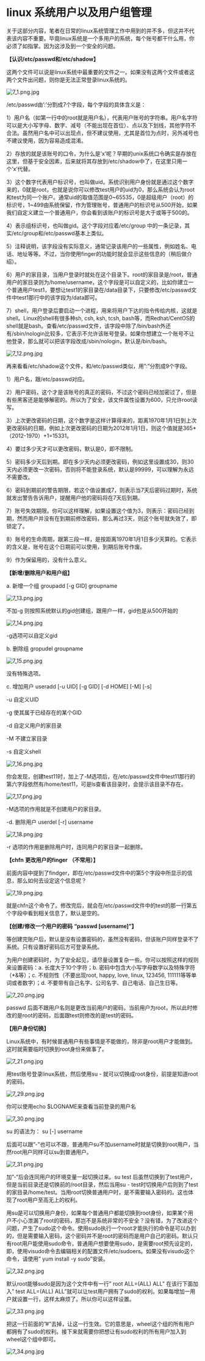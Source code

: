 # linux 系统用户以及用户组管理 

<span>关于这部分内容，笔者在日常的</span><span>linux</span><span>系统管理工作中用到的并不多，但这并不代表该内容不重要</span><span>。</span><span>毕竟</span><span>linux</span><span>系统是一个多用户的系统，每个账号都干什么用，你必须了如指掌</span><span>。</span><span>因为这涉及到一个安全的问题</span><span>。</span>

<span>**【**</span><span>**认识**</span><span>**/etc/passwd**</span><span>**和**</span><span>**/etc/shadow】**</span>

<span>这两个文件可以说是</span><span>linux</span><span>系统中最重要的文件之一</span><span>。</span><span>如果没有这两个文件或者这两个文件出问题，则你是无法正常登录</span><span>linux</span><span>系统的</span><span>。</span>

<span>![7_1.png.jpg](images/7_1.png.jpg)</span>

<span>/etc/passwd</span><span>由</span><span>’:’</span><span>分割成</span><span>7</span><span>个字段，每个字段的具体含义是：</span>

<span>1</span><span>）用户名（如第一行中的</span><span>root</span><span>就是用户名），代表用户账号的字符串</span><span>。</span><span>用户名字符可以是大小写字母</span><span>、</span><span>数字</span><span>、</span><span>减号（不能出现在首位）</span><span>、</span><span>点以及下划线，其他字符不合法</span><span>。</span><span>虽然用户名中可以出现点，但不建议使用，尤其是首位为点时，另外减号也不建议使用，因为容易造成混淆</span><span>。</span>

<span>2</span><span>）存放的就是该账号的口令，为什么是</span><span>’x’</span><span>呢？早期的</span><span>unix</span><span>系统口令确实是存放在这里，但基于安全因素，后来就将其存放到</span><span>/etc/shadow</span><span>中了，在这里只用一个</span><span>’x’</span><span>代替</span><span>。</span>

<span>3</span><span>）这个数字代表用户标识号，也叫做</span><span>uid。</span><span>系统识别用户身份就是通过这个数字来的，</span><span>0</span><span>就是</span><span>root</span><span>，也就是说你可以修改</span><span>test</span><span>用户的</span><span>uid</span><span>为</span><span>0</span><span>，那么系统会认为</span><span>root</span><span>和</span><span>test</span><span>为同一个账户</span><span>。</span><span>通常</span><span>uid</span><span>的取值范围是</span><span>0~65535</span><span>，</span><span>0</span><span>是超级用户（</span><span>root</span><span>）的标识号，</span><span>1~499</span><span>由系统保留，作为管理账号，普通用户的标识号从</span><span>500</span><span>开始，如果我们自定义建立一个普通用户，你会看到该账户的标识号是大于或等于</span><span>500</span><span>的</span><span>。</span>

<span>4</span><span>）表示组标识号，也叫做</span><span>gid。</span><span>这个字段对应着</span><span>/etc/group</span> <span>中的一条记录，其实</span><span>/etc/group</span><span>和</span><span>/etc/passwd</span><span>基本上类似</span><span>。</span>

<span>5</span><span>）注释说明，该字段没有实际意义，通常记录该用户的一些属性，例如姓名</span><span>、</span><span>电话</span><span>、</span><span>地址等等</span><span>。</span><span>不过，当你使用</span><span>finger</span><span>的功能时就会显示这些信息的（稍后做介绍）</span><span>。</span>

<span>6</span><span>）用户的家目录，当用户登录时就处在这个目录下</span><span>。root</span><span>的家目录是</span><span>/root</span><span>，普通用户的家目录则为</span><span>/home/username</span><span>，这个字段是可以自定义的，比如你建立一个普通用户</span><span>test1</span><span>，要想让</span><span>test1</span><span>的家目录在</span><span>/data</span><span>目录下，只要修改</span><span>/etc/passwd</span><span>文件中</span><span>test1</span><span>那行中的该字段为</span><span>/data</span><span>即可</span><span>。</span>

<span>7</span><span>）</span><span>shell</span><span>，用户登录后要启动一个进程，用来将用户下达的指令传给内核，这就是</span><span>shell。Linux</span><span>的</span><span>shell</span><span>有很多种</span><span>sh, csh, ksh, tcsh, bash</span><span>等，而</span><span>Redhat/CentOS</span><span>的</span><span>shell</span><span>就是</span><span>bash。</span><span>查看</span><span>/etc/passwd</span><span>文件，该字段中除了</span><span>/bin/bash</span><span>外还有</span><span>/sbin/nologin</span><span>比较多，它表示不允许该账号登录</span><span>。</span><span>如果你想建立一个账号不让他登录，那么就可以把该字段改成</span><span>/sbin/nologin</span><span>，默认是</span><span>/bin/bash。</span>

<span>![7_12.png.jpg](images/7_12.png.jpg)</span>

<span>再来看看</span><span>/etc/shadow</span><span>这个文件，和</span><span>/etc/passwd</span><span>类似，用</span><span>”:”</span><span>分割成</span><span>9</span><span>个字段</span><span>。</span>

<span>1</span><span>）用户名，跟</span><span>/etc/passwd</span><span>对应</span><span>。</span>

<span>2</span><span>）用户密码，这个才是该账号的真正的密码，不过这个密码已经加密过了，但是有些黑客还是能够解密的</span><span>。</span><span>所以为了安全，该文件属性设置为</span><span>600</span><span>，只允许</span><span>root</span><span>读写</span><span>。</span>

<span>3</span><span>）上次更改密码的日期，这个数字是这样计算得来的，距离</span><span>1970</span><span>年</span><span>1</span><span>月</span><span>1</span><span>日到上次更改密码的日期，例如上次更改密码的日期为</span><span>2012</span><span>年</span><span>1</span><span>月</span><span>1</span><span>日，则这个值就是</span><span>365*</span><span>（</span><span>2012-1970</span><span>）</span><span>+1=15331。</span>

<span>4</span><span>）要过多少天才可以更改密码，默认是</span><span>0</span><span>，即不限制</span><span>。</span>

<span>5</span><span>）密码多少天后到期</span><span>。</span><span>即在多少天内必须更改密码，例如这里设置成</span><span>30</span><span>，则</span><span>30</span><span>天内必须更改一次密码，否则将不能登录系统，默认是</span><span>99999</span><span>，可以理解为永远不需要改</span><span>。</span>

<span>6</span><span>）密码到期前的警告期限，若这个值设置成</span><span>7</span><span>，则表示当</span><span>7</span><span>天后密码过期时，系统就发出警告告诉用户，提醒用户他的密码将在</span><span>7</span><span>天后到期</span><span>。</span>

<span>7</span><span>）账号失效期限</span><span>。</span><span>你可以这样理解，如果设置这个值为</span><span>3</span><span>，则表示：密码已经到期，然而用户并没有在到期前修改密码，那么再过</span><span>3</span><span>天，则这个账号就失效了，即锁定了</span><span>。</span>

<span>8</span><span>）账号的生命周期，跟第三段一样，是按距离</span><span>1970</span><span>年</span><span>1</span><span>月</span><span>1</span><span>日多少天算的</span><span>。</span><span>它表示的含义是，账号在这个日期前可以使用，到期后账号作废</span><span>。</span>

<span>9</span><span>）作为保留用的，没有什么意义</span><span>。</span>

<span>**【**</span><span>**新增**</span><span>**/**</span><span>**删除用户和用户组**</span><span>**】**</span>

<span>a.</span> <span>新增一个组</span> <span>groupadd [-g GID] groupname</span>

<span>![7_13.png.jpg](images/7_13.png.jpg)</span>

<span>不加</span><span>-g</span> <span>则按照系统默认的</span><span>gid</span><span>创建组，跟用户一样，</span><span>gid</span><span>也是从</span><span>500</span><span>开始的</span>

<span>![7_14.png.jpg](images/7_14.png.jpg)</span>

<span>-g</span><span>选项可以自定义</span><span>gid</span>

<span>b.</span> <span>删除组</span> <span>gropudel groupname</span>

<span>![7_15.png.jpg](images/7_15.png.jpg)</span>

<span>没有特殊选项</span><span>。</span>

<span>c.</span> <span>增加用户</span> <span>useradd [-u UID] [-g GID] [-d HOME] [-M] [-s]</span>

<span>-u</span> <span>自定义</span><span>UID</span>

<span>-g</span> <span>使其属于已经存在的某个</span><span>GID</span>

<span>-d</span> <span>自定义用户的家目录</span>

<span>-M</span> <span>不建立家目录</span>

<span>-s</span> <span>自定义</span><span>shell</span>

<span>![7_16.png.jpg](images/7_16.png.jpg)</span>

<span>你会发现，创建</span><span>test11</span><span>时，加上了</span><span>-M</span><span>选项后，在</span><span>/etc/passwd</span><span>文件中</span><span>test11</span><span>那行的第六字段依然有</span><span>/home/test11</span><span>，可是</span><span>ls</span><span>查看该目录时，会提示该目录不存在</span><span>。</span>

<span>![7_17.png.jpg](images/7_17.png.jpg)</span>

<span>-M</span><span>选项的作用就是不创建用户的家目录</span><span>。</span>

<span>-d.</span> <span>删除用户</span> <span>userdel [-r] username</span>

<span>![7_18.png.jpg](images/7_18.png.jpg)</span>

<span>-r</span> <span>选项的作用是删除用户时，连同用户的家目录一起删除</span><span>。</span>

<span>**【chfn** </span><span>**更改用户的**</span><span>**finger** </span><span>**（不常用）**</span><span>**】**</span>

<span>前面内容中提到了</span><span>findger</span><span>，即在</span><span>/etc/passwd</span><span>文件中的第</span><span>5</span><span>个字段中所显示的信息，那么如何去设定这个信息呢？</span>

<span>![7_19.png.jpg](images/7_19.png.jpg)</span>

<span>就是</span><span>chfn</span><span>这个命令了</span><span>。</span><span>修改完后，就会在</span><span>/etc/passwd</span><span>文件中的</span><span>test</span><span>的那一行第五个字段中看到相关信息了，默认是空的</span><span>。</span>

<span>**【**</span><span>**创建**</span><span>**/**</span><span>**修改一个用户的密码**</span><span> **“passwd [username]”】**</span>

<span>等创建完账户后，默认是没有设置密码的，虽然没有密码，但该账户同样登录不了系统</span><span>。</span><span>只有设置好密码后方可登录系统</span><span>。</span>

<span>为用户创建密码时，为了安全起见，请尽量设置复杂一些</span><span>。</span><span>你可以按照这样的规则来设置密码：</span><span>a.</span> <span>长度大于</span><span>10</span><span>个字符；</span><span>b.</span> <span>密码中包含大小写字母数字以及特殊字符（</span><span>*&</span><span>等）；</span><span>c.</span> <span>不规则性（不要出现</span><span>root, happy, love, linux, 123456, 111111</span><span>等等单词或者数字）；</span><span>d.</span> <span>不要带有自己名字</span><span>、</span><span>公司名字</span><span>、</span><span>自己电话</span><span>、</span><span>自己生日等</span><span>。</span>

<span>![7_20.png.jpg](images/7_20.png.jpg)</span>

<span>passwd</span> <span>后面不跟用户名则是更改当前用户的密码，当前用户为</span><span>root</span><span>，所以此时修改的是</span><span>root</span><span>的密码，后面跟</span><span>test</span><span>则修改的是</span><span>test</span><span>的密码</span><span>。</span>

<span>**【**</span><span>**用户身份切换**</span><span>**】**</span>

<span>Linux</span><span>系统中，有时候普通用户有些事情是不能做的，除非是</span><span>root</span><span>用户才能做到</span><span>。</span><span>这时就需要临时切换到</span><span>root</span><span>身份来做事了</span><span>。</span>

<span>![7_21.png.jpg](images/7_21.png.jpg)</span>

<span>用</span><span>test</span><span>账号登录</span><span>linux</span><span>系统，然后使用</span><span>su -</span> <span>就可以切换成</span><span>root</span><span>身份，前提是知道</span><span>root</span><span>的密码</span><span>。</span>

<span>![7_29.png.jpg](images/7_29.png.jpg)</span>

<span>你可以使用</span><span>echo $LOGNAME</span><span>来查看当前登录的用户名</span>

<span>![7_30.png.jpg](images/7_30.png.jpg)</span>

<span>su</span> <span>的语法为：</span> <span>su [-] username</span>

<span>后面可以跟</span><span>”-”</span><span>也可以不跟，普通用户</span><span>su</span><span>不加</span><span>username</span><span>时就是切换到</span><span>root</span><span>用户，当然</span><span>root</span><span>用户同样可以</span><span>su</span><span>到普通用户</span><span>。</span>

<span>![7_31.png.jpg](images/7_31.png.jpg)</span>

<span>加</span><span>”-“</span><span>后会连同用户的环境变量一起切换过来</span><span>。su test</span> <span>后虽然切换到了</span><span>test</span><span>用户，但是当前目录还是切换前的</span><span>/root</span><span>目录，然后当用</span><span>su - test</span><span>时切换用户后则到了</span><span>test</span><span>的家目录</span><span>/home/test。</span><span>当用</span><span>root</span><span>切换普通用户时，是不需要输入密码的</span><span>。</span><span>这也体现了</span><span>root</span><span>用户至高无上的权利</span><span>。</span>

<span>用</span><span>su</span><span>是可以切换用户身份，如果每个普通用户都能切换到</span><span>root</span><span>身份，如果某个用户不小心泄漏了</span><span>root</span><span>的密码，那岂不是系统非常的不安全？没有错，为了改进这个问题，产生了</span><span>sudo</span><span>这个命令</span><span>。</span><span>使用</span><span>sudo</span><span>执行一个</span><span>root</span><span>才能执行的命令是可以办到的，但是需要输入密码，这个密码并不是</span><span>root</span><span>的密码而是用户自己的密码</span><span>。</span><span>默认只有</span><span>root</span><span>用户能使用</span><span>sudo</span><span>命令，普通用户想要使用</span><span>sudo</span><span>，是需要</span><span>root</span><span>预先设定的，即，使用</span><span>visudo</span><span>命令去编辑相关的配置文件</span><span>/etc/sudoers。</span><span>如果没有</span><span>visudo</span><span>这个命令，请使用</span><span>” yum install -y sudo”</span><span>安装</span><span>。</span>

<span>![7_32.png.jpg](images/7_32.png.jpg)</span>

<span>默认</span><span>root</span><span>能够</span><span>sudo</span><span>是因为这个文件中有一行</span><span>” root ALL=(ALL) ALL”</span> <span>在该行下面加入</span><span>” test ALL=(ALL) ALL”</span><span>就可以让</span><span>test</span><span>用户拥有了</span><span>sudo</span><span>的权利</span><span>。</span><span>如果每增加一用户就设置一行，这样太麻烦了</span><span>。</span><span>所以你可以这样设置</span><span>。</span>

<span>![7_33.png.jpg](images/7_33.png.jpg)</span>

<span>把这一行前面的</span><span>”#”</span><span>去掉，让这一行生效</span><span>。</span><span>它的意思是，</span><span>wheel</span><span>这个组的所有用户都拥有了</span><span>sudo</span><span>的权利</span><span>。</span><span>接下来就需要你把想让有</span><span>sudo</span><span>权利的所有用户加入到</span><span>wheel</span><span>这个组中即可</span><span>。</span>

<span>![7_34.png.jpg](images/7_34.png.jpg)</span>

